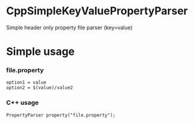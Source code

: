 # CppSimpleKeyValuePropertyParser
Simple header only property file parser (key=value)

# Simple usage
### file.property
```
option1 = value
option2 = $(value)/value2
```

### C++ usage
```
PropertyParser property("file.property");
```
